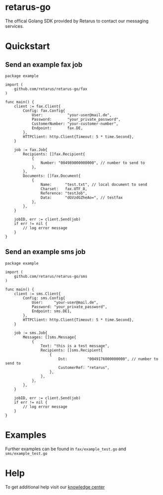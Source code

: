 # retarus-go
The offical Golang SDK provided by Retarus to contact our messaging services.



# Quickstart
## Send an example fax job
```golang
package example

import (
	github.com/retarus/retarus-go/fax
)

func main() {
	client := fax.Client{
		Config: fax.Config{
			User:           "your-user@mail.de",
			Password:       "your_private_password",
			CustomerNumber: "your-customer-number",
			Endpoint:       fax.DE,
		},
		HTTPClient: http.Client{Timeout: 5 * time.Second},
	}

	job := fax.Job{
		Recipients: []fax.Recipient{
			{
				Number: "004989000000000", // number to send to
			},
		},
		Documents: []fax.Document{
			{
				Name:      "test.txt", // local document to send
				Charset:   fax.UTF_8,
				Reference: "testJob",
				Data:      "dGVzdGZheAo=", // testfax
			},
		},
	}

	jobID, err := client.Send(job)
	if err != nil {
		// log error message
	}
}
```

## Send an example sms job
```golang
package example

import (
	github.com/retarus/retarus-go/sms
)

func main() {
	client := sms.Client{
		Config: sms.Config{
			User:     "your-user@mail.de",
			Password: "your_private_password",
			Endpoint: sms.DE1,
		},
		HTTPClient: http.Client{Timeout: 5 * time.Second},
	}

	job := sms.Job{
		Messages: []sms.Message{
			{
				Text: "this is a test message",
				Recipients: []sms.Recipient{
					{
						Dst:         "0049176000000000", // number to send to
						CustomerRef: "retarus",
					},
				},
			},
		},
	}

	jobID, err := client.Send(job)
	if err != nil {
		// log error message
	}
}
```



# Examples
Further examples can be found in ```fax/example_test.go``` and ```sms/example_test.go```

# Help 
To get additional help visit our [knowledge center](https://developers.retarus.com/)
